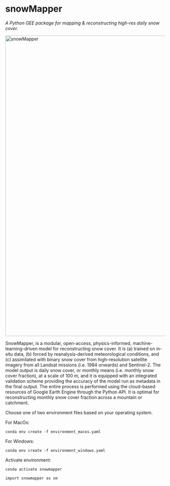 # snowMapper

*A Python GEE package for mapping & reconstructing high-res daily snow cover.*

<img width="1446" height="945" alt="snowMapper" src="https://github.com/user-attachments/assets/8f4a1e87-51ef-402c-9522-734c3b81fff8" />

SnowMapper, is a modular, open-access, physics-informed, machine-learning-driven model for reconstructing snow cover. It is (a) trained on in-situ data, (b) forced by reanalysis-derived meteorological conditions, and (c) assimilated with binary snow cover from high-resolution satellite imagery from all Landsat missions (i.e. 1984 onwards) and Sentinel-2. The model output is daily snow cover, or monthly means (i.e. monthly snow cover fraction), at a scale of 100 m, and it is equipped with an integrated validation scheme providing the accuracy of the model run as metadata in the final output. The entire process is performed using the cloud-based resources of Google Earth Engine through the Python API. It is optimal for reconstructing monthly snow cover fraction across a mountain or catchment.

Choose one of two environment files based on your operating system.

For MacOs:
```
conda env create -f environment_macos.yaml
```
For Windows:
```
conda env create -f environment_windows.yaml
```
Activate environment:
```
conda activate snowmapper
```
```
import snowmapper as sm
```
